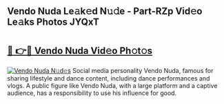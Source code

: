 ## Vendo Nuda Le𝚊k𝚎d N𝚞𝚍e - Part-RZp Vid𝚎o Le𝚊ks Photos JYQxT

# <h2><a href="http://fbeeibb.evod.top/?m=Vendo+Nuda">🔗 👉🔴 Vendo Nuda Vid𝚎o Ph𝚘t𝚘s</a></h2>

[![Vendo Nuda N𝚞d𝚎s](https://i.imgur.com/8V9OHl7.gif)](http://fbeeibb.evod.top/?m=Vendo+Nuda)
Social media personality Vendo Nuda, famous for sharing lifestyle and dance content, including dance performances and vlogs. A public figure like Vendo Nuda, with a large platform and a captive audience, has a responsibility to use his influence for good. 
